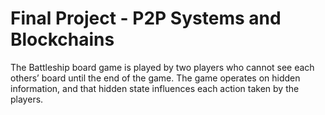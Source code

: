 # Final Project - P2P Systems and Blockchains 

The Battleship board game is played by two players who cannot see each others’ board until the 
end of the game. The game operates on hidden information, and that hidden state influences 
each action taken by the players. 
